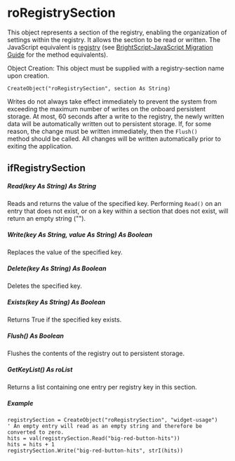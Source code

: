 # roRegistrySection

This object represents a section of the registry, enabling the organization of settings within the registry. It allows the section to be read or written. The JavaScript equivalent is [registry](https://docs.brightsign.biz/display/DOC/registry) (see [BrightScript-JavaScript Migration Guide](../../../../developers/player-apis/brightscript-javascript-migration-guide.md) for the method equivalents).

Object Creation: This object must be supplied with a registry-section name upon creation.

```
CreateObject("roRegistrySection", section As String)
```

Writes do not always take effect immediately to prevent the system from exceeding the maximum number of writes on the onboard persistent storage. At most, 60 seconds after a write to the registry, the newly written data will be automatically written out to persistent storage. If, for some reason, the change must be written immediately, then the `Flush()` method should be called. All changes will be written automatically prior to exiting the application.

## ifRegistrySection

##### Read(key As String) As String

Reads and returns the value of the specified key. Performing `Read()` on an entry that does not exist, or on a key within a section that does not exist, will return an empty string ("").

##### Write(key As String, value As String) As Boolean

Replaces the value of the specified key.

##### Delete(key As String) As Boolean

Deletes the specified key.

##### Exists(key As String) As Boolean

Returns True if the specified key exists.

##### Flush() As Boolean

Flushes the contents of the registry out to persistent storage.

##### GetKeyList() As roList

Returns a list containing one entry per registry key in this section.

##### **Example**

```
registrySection = CreateObject("roRegistrySection", "widget-usage")
' An empty entry will read as an empty string and therefore be converted to zero.
hits = val(registrySection.Read("big-red-button-hits"))
hits = hits + 1
registrySection.Write("big-red-button-hits", strI(hits))
```